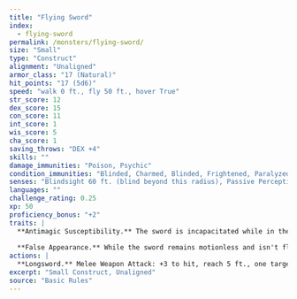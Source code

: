 ```yaml
---
title: "Flying Sword"
index:
  - flying-sword
permalink: /monsters/flying-sword/
size: "Small"
type: "Construct"
alignment: "Unaligned"
armor_class: "17 (Natural)"
hit_points: "17 (5d6)"
speed: "walk 0 ft., fly 50 ft., hover True"
str_score: 12
dex_score: 15
con_score: 11
int_score: 1
wis_score: 5
cha_score: 1
saving_throws: "DEX +4"
skills: ""
damage_immunities: "Poison, Psychic"
condition_immunities: "Blinded, Charmed, Blinded, Frightened, Paralyzed, Petrified, Poisoned"
senses: "Blindsight 60 ft. (blind beyond this radius), Passive Perception 7"
languages: ""
challenge_rating: 0.25
xp: 50
proficiency_bonus: "+2"
traits: |
  **Antimagic Susceptibility.** The sword is incapacitated while in the area of an antimagic field. If targeted by dispel magic, the sword must succeed on a Constitution saving throw against the caster's spell save DC or fall unconscious for 1 minute.
  
  **False Appearance.** While the sword remains motionless and isn't flying, it is indistinguishable from a normal sword.
actions: |
  **Longsword.** Melee Weapon Attack: +3 to hit, reach 5 ft., one target. Hit: 5 (1d8 + 1) slashing damage.  
excerpt: "Small Construct, Unaligned"
source: "Basic Rules"
---
```


